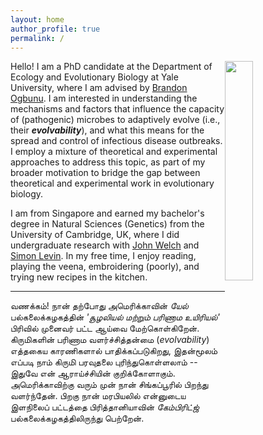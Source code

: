 ```yaml
---
layout: home
author_profile: true
permalink: /
---
```


<img src="https://swathi-nm.github.io/headshot.jpg" width="30%" align="right" style="margin: 0px 10px 10px 0px;" />

Hello! I am a PhD candidate at the Department of Ecology and Evolutionary Biology at Yale University, where I am advised by [Brandon Ogbunu](https://ogbunulab.yale.edu/). I am interested in understanding the mechanisms and factors that influence the capacity of (pathogenic) microbes to adaptively evolve (i.e., their _**evolvability**_), and what this means for the spread and control of infectious disease outbreaks. I employ a mixture of theoretical and experimental approaches to address this topic, as part of my broader motivation to bridge the gap between theoretical and experimental work in evolutionary biology.

I am from Singapore and earned my bachelor's degree in Natural Sciences (Genetics) from the University of Cambridge, UK, where I did undergraduate research with [John Welch](https://www.welch.gen.cam.ac.uk/GroupPage/Home.html) and [Simon Levin](https://slevin.princeton.edu/). In my free time, I enjoy reading, playing the veena, embroidering (poorly), and trying new recipes in the kitchen.

---

வணக்கம்! நான் தற்போது அமெரிக்காவின் _யேல்_  பல்கலைக்கழகத்தின் _'சூழலியல் மற்றும் பரிணாம உயிரியல்'_ பிரிவில் முனைவர் பட்ட ஆய்வை மேற்கொள்கிறேன். கிருமிகளின் பரிணாம வளர்ச்சித்தன்மை (_evolvability_) எத்தகைய காரணிகளால் பாதிக்கப்படுகிறது, இதன்மூலம் எப்படி நாம் கிருமி பரவுதலை புரிந்துகொள்ளலாம் -- இதுவே என் ஆராய்ச்சியின் குறிக்கோளாகும். அமெரிக்காவிற்கு வரும் முன் நான் சிங்கப்பூரில் பிறந்து வளர்ந்தேன். பிறகு நான் மரபியலில் என்னுடைய இளநிலைப் பட்டத்தை பிரித்தானியாவின் _கேம்பிரிட்ஜ்_ பல்கலைக்கழகத்திலிருந்து பெற்றேன்.


